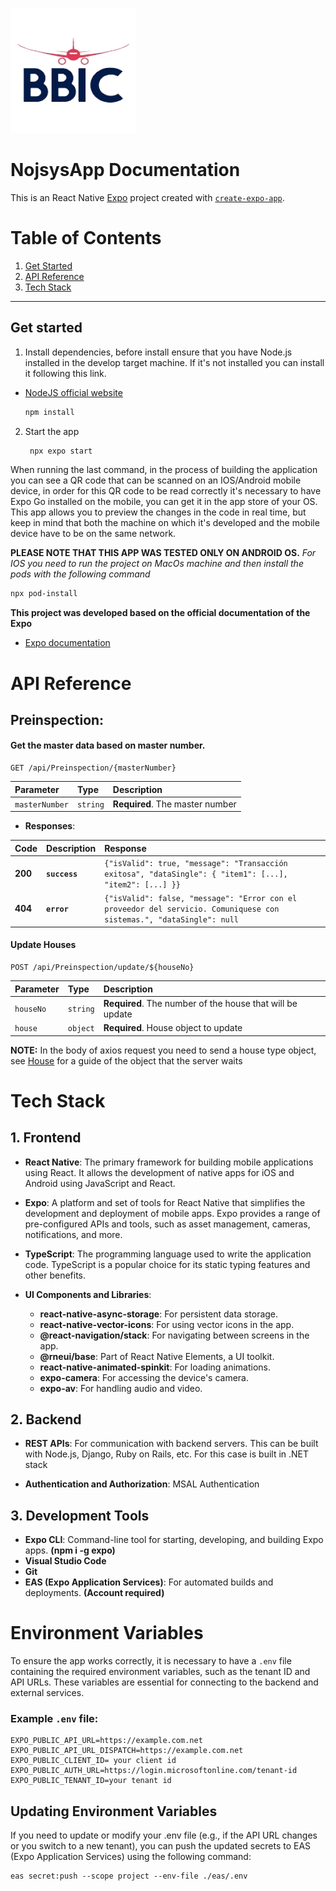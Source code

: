 ![BBIC Colombia](/assets/images/logo_bbic-removebg-preview.png)

# NojsysApp Documentation

This is an React Native [Expo](https://expo.dev) project created with [`create-expo-app`](https://www.npmjs.com/package/create-expo-app).


# Table of Contents

1. [Get Started](#Get-started)
2. [API Reference](#api-reference)
3. [Tech Stack](#tech-stack)
<hr>

## Get started

1. Install dependencies, before install ensure that you have Node.js installed in the develop target machine. If it's not installed you can install it following this link. 
- [NodeJS official website](https://nodejs.org/en)

   ```bash
   npm install 
   ```

2. Start the app

   ```bash
    npx expo start
   ```

When running the last command, in the process of building the application you can see a QR code that can be scanned on an IOS/Android mobile device, in order for this QR code to be read correctly it's necessary to have Expo Go installed on the mobile, you can get it in the app store of your OS. This app allows you to preview the changes in the code in real time, but keep in mind that both the machine on which it's developed and the mobile device have to be on the same network.

**PLEASE NOTE THAT THIS APP WAS TESTED ONLY ON ANDROID OS.**
*For IOS you need to run the project on  MacOs machine and then install the pods with the following command*
```bash
npx pod-install
```

**This project was developed based on the official documentation of the Expo**

- [Expo documentation](https://docs.expo.dev/)


# API Reference
## Preinspection:

#### Get the master data based on master number.

```http
GET /api/Preinspection/{masterNumber}
```

| Parameter | Type     | Description                |
| :-------- | :------- | :------------------------- |
| `masterNumber` | `string` | **Required**. The master number |


- **Responses**:

| Code | Description | Response                |
| :--- | :------------- | :---------------------- |
| **200** | **`success`** |`{"isValid": true, "message": "Transacción exitosa", "dataSingle": { "item1": [...], "item2": [...] }}` |
| **404** | **`error`** |`{"isValid": false, "message": "Error con el proveedor del servicio. Comuniquese con sistemas.", "dataSingle": null` |



#### Update Houses

```http
POST /api/Preinspection/update/${houseNo}
```

| Parameter | Type     | Description                       |
| :-------- | :------- | :-------------------------------- |
| `houseNo`| `string` | **Required**. The number of the house that will be update |
| `house`| `object` | **Required**. House object to update |

**NOTE:** In the body of axios request you need to send a house type object, see [House](/app/entities/House.ts) for a guide of the object that the server waits

# Tech Stack

## 1. Frontend

- **React Native**: The primary framework for building mobile applications using React. It allows the development of native apps for iOS and Android using JavaScript and React.

- **Expo**: A platform and set of tools for React Native that simplifies the development and deployment of mobile apps. Expo provides a range of pre-configured APIs and tools, such as asset management, cameras, notifications, and more.

- **TypeScript**: The programming language used to write the application code. TypeScript is a popular choice for its static typing features and other benefits.

- **UI Components and Libraries**:
  - **react-native-async-storage**: For persistent data storage.
  - **react-native-vector-icons**: For using vector icons in the app.
  - **@react-navigation/stack**: For navigating between screens in the app.
  - **@rneui/base**: Part of React Native Elements, a UI toolkit.
  - **react-native-animated-spinkit**: For loading animations.
  - **expo-camera**: For accessing the device's camera.
  - **expo-av**: For handling audio and video.

## 2. Backend

- **REST APIs**: For communication with backend servers. This can be built with Node.js, Django, Ruby on Rails, etc. For this case is built in .NET stack

- **Authentication and Authorization**: MSAL Authentication

## 3. Development Tools

- **Expo CLI**: Command-line tool for starting, developing, and building Expo apps. **(npm i -g expo)**
- **Visual Studio Code**
- **Git**
- **EAS (Expo Application Services)**: For automated builds and deployments. **(Account required)**

# Environment Variables

To ensure the app works correctly, it is necessary to have a `.env` file containing the required environment variables, such as the tenant ID and API URLs. These variables are essential for connecting to the backend and external services.

### Example `.env` file:

```env
EXPO_PUBLIC_API_URL=https://example.com.net
EXPO_PUBLIC_API_URL_DISPATCH=https://example.com.net
EXPO_PUBLIC_CLIENT_ID= your client id
EXPO_PUBLIC_AUTH_URL=https://login.microsoftonline.com/tenant-id
EXPO_PUBLIC_TENANT_ID=your tenant id
```
## Updating Environment Variables
If you need to update or modify your .env file (e.g., if the API URL changes or you switch to a new tenant), you can push the updated secrets to EAS (Expo Application Services) using the following command:

```
eas secret:push --scope project --env-file ./eas/.env
```
